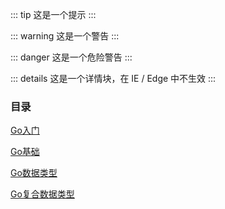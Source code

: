 ::: tip
这是一个提示
:::

::: warning
这是一个警告
:::

::: danger
这是一个危险警告
:::

::: details
这是一个详情块，在 IE / Edge 中不生效
:::
### 目录

[Go入门](/pages/article/test1.md)

[Go基础](/pages/article/test2.md)

[Go数据类型](/pages/article/test3.md)

[Go复合数据类型](/pages/article/test4.md)


